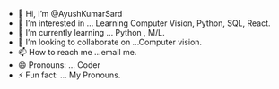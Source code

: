 - 👋 Hi, I’m @AyushKumarSard
- 👀 I’m interested in ... Learning Computer Vision, Python, SQL, React.
- 🌱 I’m currently learning ... Python , M/L.
- 💞️ I’m looking to collaborate on ...Computer vision.
- 📫 How to reach me ...email me.
- 😄 Pronouns: ... Coder
- ⚡ Fun fact: ... My Pronouns.

<!---
AyushSard/AyushSard is an aspiring coder special wanna learn repository because its `README.md` (this file) appears on your GitHub profile.
You can click the Preview link to take a look at your changes.
--->
